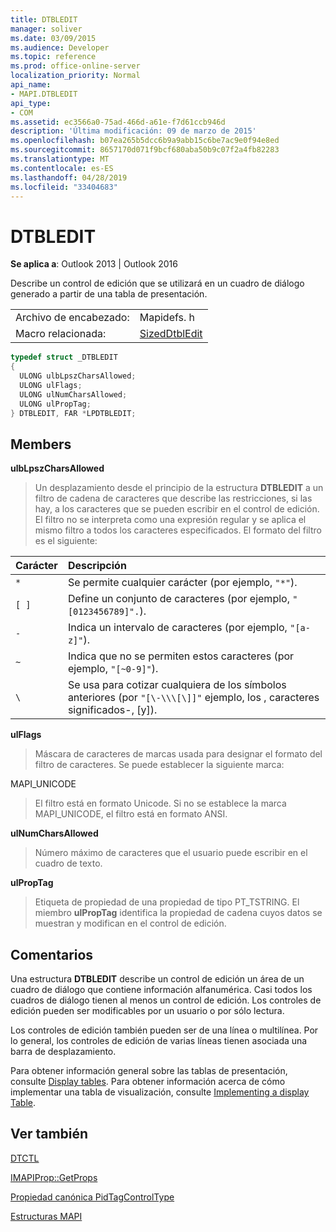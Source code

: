 ```yaml
---
title: DTBLEDIT
manager: soliver
ms.date: 03/09/2015
ms.audience: Developer
ms.topic: reference
ms.prod: office-online-server
localization_priority: Normal
api_name:
- MAPI.DTBLEDIT
api_type:
- COM
ms.assetid: ec3566a0-75ad-466d-a61e-f7d61ccb946d
description: 'Última modificación: 09 de marzo de 2015'
ms.openlocfilehash: b07ea265b5dcc6b9a9abb15c6be7ac9e0f94e8ed
ms.sourcegitcommit: 8657170d071f9bcf680aba50b9c07f2a4fb82283
ms.translationtype: MT
ms.contentlocale: es-ES
ms.lasthandoff: 04/28/2019
ms.locfileid: "33404683"
---
```

# <a name="dtbledit"></a>DTBLEDIT

  
  
**Se aplica a**: Outlook 2013 | Outlook 2016 
  
Describe un control de edición que se utilizará en un cuadro de diálogo generado a partir de una tabla de presentación.
  
|||
|:-----|:-----|
|Archivo de encabezado:  <br/> |Mapidefs. h  <br/> |
|Macro relacionada:  <br/> |[SizedDtblEdit](sizeddtbledit.md) <br/> |
   
```cpp
typedef struct _DTBLEDIT
{
  ULONG ulbLpszCharsAllowed;
  ULONG ulFlags;
  ULONG ulNumCharsAllowed;
  ULONG ulPropTag;
} DTBLEDIT, FAR *LPDTBLEDIT;

```

## <a name="members"></a>Members

 **ulbLpszCharsAllowed**
  
> Un desplazamiento desde el principio de la estructura **DTBLEDIT** a un filtro de cadena de caracteres que describe las restricciones, si las hay, a los caracteres que se pueden escribir en el control de edición. El filtro no se interpreta como una expresión regular y se aplica el mismo filtro a todos los caracteres especificados. El formato del filtro es el siguiente: 
    
|**Carácter**|**Descripción**|
|:-----|:-----|
| `*` <br/> |Se permite cualquier carácter (por ejemplo, `"*"`).  <br/> |
| `[ ]` <br/> |Define un conjunto de caracteres (por ejemplo, `"[0123456789]".`).  <br/> |
| `-` <br/> |Indica un intervalo de caracteres (por ejemplo, `"[a-z]"`).  <br/> |
| `~` <br/> |Indica que no se permiten estos caracteres (por ejemplo, `"[~0-9]"`).  <br/> |
| `\` <br/> |Se usa para cotizar cualquiera de los símbolos anteriores (por `"[\-\\\[\]]"` ejemplo, los \, caracteres significados-, [y]).  <br/> |
   
 **ulFlags**
  
> Máscara de caracteres de marcas usada para designar el formato del filtro de caracteres. Se puede establecer la siguiente marca:
    
MAPI_UNICODE
  
> El filtro está en formato Unicode. Si no se establece la marca MAPI_UNICODE, el filtro está en formato ANSI.
    
 **ulNumCharsAllowed**
  
> Número máximo de caracteres que el usuario puede escribir en el cuadro de texto.
    
 **ulPropTag**
  
> Etiqueta de propiedad de una propiedad de tipo PT_TSTRING. El miembro **ulPropTag** identifica la propiedad de cadena cuyos datos se muestran y modifican en el control de edición. 
    
## <a name="remarks"></a>Comentarios

Una estructura **DTBLEDIT** describe un control de edición un área de un cuadro de diálogo que contiene información alfanumérica. Casi todos los cuadros de diálogo tienen al menos un control de edición. Los controles de edición pueden ser modificables por un usuario o por sólo lectura. 
  
Los controles de edición también pueden ser de una línea o multilínea. Por lo general, los controles de edición de varias líneas tienen asociada una barra de desplazamiento. 
  
Para obtener información general sobre las tablas de presentación, consulte [Display tables](display-tables.md). Para obtener información acerca de cómo implementar una tabla de visualización, consulte [Implementing a display Table](display-table-implementation.md).
  
## <a name="see-also"></a>Ver también



[DTCTL](dtctl.md)
  
[IMAPIProp::GetProps](imapiprop-getprops.md)
  
[Propiedad canónica PidTagControlType](pidtagcontroltype-canonical-property.md)


[Estructuras MAPI](mapi-structures.md)

